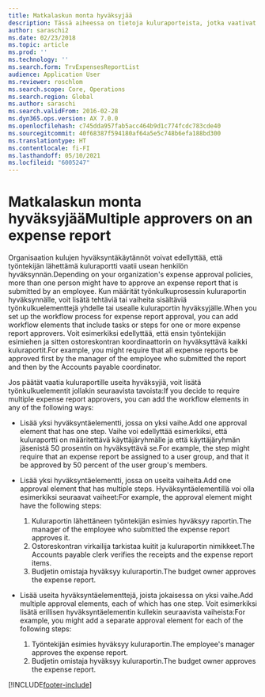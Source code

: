```yaml
---
title: Matkalaskun monta hyväksyjää
description: Tässä aiheessa on tietoja kuluraporteista, jotka vaativat usean henkilön hyväksynnän.
author: saraschi2
ms.date: 02/23/2018
ms.topic: article
ms.prod: ''
ms.technology: ''
ms.search.form: TrvExpensesReportList
audience: Application User
ms.reviewer: roschlom
ms.search.scope: Core, Operations
ms.search.region: Global
ms.author: saraschi
ms.search.validFrom: 2016-02-28
ms.dyn365.ops.version: AX 7.0.0
ms.openlocfilehash: c745dda957fab5acc464b9d1c774fcdc783cde40
ms.sourcegitcommit: 40f68387f594180af64a5e5c748b6efa188bd300
ms.translationtype: HT
ms.contentlocale: fi-FI
ms.lasthandoff: 05/10/2021
ms.locfileid: "6005247"
---
```

# <a name="multiple-approvers-on-an-expense-report"></a><span data-ttu-id="7f0da-103">Matkalaskun monta hyväksyjää</span><span class="sxs-lookup"><span data-stu-id="7f0da-103">Multiple approvers on an expense report</span></span>

<span data-ttu-id="7f0da-104">Organisaation kulujen hyväksyntäkäytännöt voivat edellyttää, että työntekijän lähettämä kuluraportti vaatii usean henkilön hyväksynnän.</span><span class="sxs-lookup"><span data-stu-id="7f0da-104">Depending on your organization's expense approval policies, more than one person might have to approve an expense report that is submitted by an employee.</span></span> <span data-ttu-id="7f0da-105">Kun määrität työnkulkuprosessin kuluraportin hyväksynnälle, voit lisätä tehtäviä tai vaiheita sisältäviä työnkulkuelementtejä yhdelle tai usealle kuluraportin hyväksyjälle.</span><span class="sxs-lookup"><span data-stu-id="7f0da-105">When you set up the workflow process for expense report approval, you can add workflow elements that include tasks or steps for one or more expense report approvers.</span></span> <span data-ttu-id="7f0da-106">Voit esimerkiksi edellyttää, että ensin työntekijän esimiehen ja sitten ostoreskontran koordinaattorin on hyväksyttävä kaikki kuluraportit.</span><span class="sxs-lookup"><span data-stu-id="7f0da-106">For example, you might require that all expense reports be approved first by the manager of the employee who submitted the report and then by the Accounts payable coordinator.</span></span>

<span data-ttu-id="7f0da-107">Jos päätät vaatia kuluraportille useita hyväksyjiä, voit lisätä työnkulkuelementit jollakin seuraavista tavoista:</span><span class="sxs-lookup"><span data-stu-id="7f0da-107">If you decide to require multiple expense report approvers, you can add the workflow elements in any of the following ways:</span></span>

- <span data-ttu-id="7f0da-108">Lisää yksi hyväksyntäelementti, jossa on yksi vaihe.</span><span class="sxs-lookup"><span data-stu-id="7f0da-108">Add one approval element that has one step.</span></span> <span data-ttu-id="7f0da-109">Vaihe voi edellyttää esimerkiksi, että kuluraportti on määritettävä käyttäjäryhmälle ja että käyttäjäryhmän jäsenistä 50 prosentin on hyväksyttävä se.</span><span class="sxs-lookup"><span data-stu-id="7f0da-109">For example, the step might require that an expense report be assigned to a user group, and that it be approved by 50 percent of the user group's members.</span></span>
- <span data-ttu-id="7f0da-110">Lisää yksi hyväksyntäelementti, jossa on useita vaiheita.</span><span class="sxs-lookup"><span data-stu-id="7f0da-110">Add one approval element that has multiple steps.</span></span> <span data-ttu-id="7f0da-111">Hyväksyntäelementillä voi olla esimerkiksi seuraavat vaiheet:</span><span class="sxs-lookup"><span data-stu-id="7f0da-111">For example, the approval element might have the following steps:</span></span>

    1. <span data-ttu-id="7f0da-112">Kuluraportin lähettäneen työntekijän esimies hyväksyy raportin.</span><span class="sxs-lookup"><span data-stu-id="7f0da-112">The manager of the employee who submitted the expense report approves it.</span></span>
    2. <span data-ttu-id="7f0da-113">Ostoreskontran virkailija tarkistaa kuitit ja kuluraportin nimikkeet.</span><span class="sxs-lookup"><span data-stu-id="7f0da-113">The Accounts payable clerk verifies the receipts and the expense report items.</span></span>
    3. <span data-ttu-id="7f0da-114">Budjetin omistaja hyväksyy kuluraportin.</span><span class="sxs-lookup"><span data-stu-id="7f0da-114">The budget owner approves the expense report.</span></span>

- <span data-ttu-id="7f0da-115">Lisää useita hyväksyntäelementtejä, joista jokaisessa on yksi vaihe.</span><span class="sxs-lookup"><span data-stu-id="7f0da-115">Add multiple approval elements, each of which has one step.</span></span> <span data-ttu-id="7f0da-116">Voit esimerkiksi lisätä erillisen hyväksyntäelementin kullekin seuraavista vaiheista:</span><span class="sxs-lookup"><span data-stu-id="7f0da-116">For example, you might add a separate approval element for each of the following steps:</span></span>

    1. <span data-ttu-id="7f0da-117">Työntekijän esimies hyväksyy kuluraportin.</span><span class="sxs-lookup"><span data-stu-id="7f0da-117">The employee's manager approves the expense report.</span></span>
    2. <span data-ttu-id="7f0da-118">Budjetin omistaja hyväksyy kuluraportin.</span><span class="sxs-lookup"><span data-stu-id="7f0da-118">The budget owner approves the expense report.</span></span>


[!INCLUDE[footer-include](../includes/footer-banner.md)]